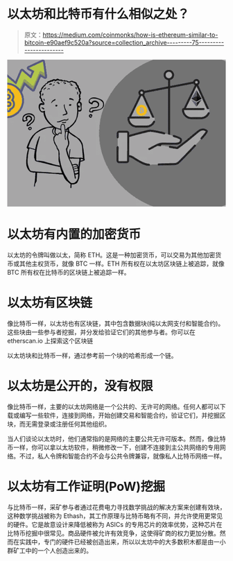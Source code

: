 # 以太坊和比特币有什么相似之处？

> 原文：<https://medium.com/coinmonks/how-is-ethereum-similar-to-bitcoin-e90aef9c520a?source=collection_archive---------75----------------------->

![](img/946a3bfbe2df0531cd1b67252b7dd12c.png)

# 以太坊有内置的加密货币

以太坊的令牌叫做以太，简称 ETH。这是一种加密货币，可以交易为其他加密货币或其他主权货币，就像 BTC 一样。ETH 所有权在以太坊区块链上被追踪，就像 BTC 所有权在比特币的区块链上被追踪一样。

# 以太坊有区块链

像比特币一样，以太坊也有区块链，其中包含数据块(纯以太网支付和智能合约)。这些块由一些参与者挖掘，并分发给验证它们的其他参与者。你可以在 etherscan.io 上探索这个区块链

以太坊块和比特币一样，通过参考前一个块的哈希形成一个链。

# 以太坊是公开的，没有权限

像比特币一样，主要的以太坊网络是一个公共的、无许可的网络。任何人都可以下载或编写一些软件，连接到网络，开始创建交易和智能合约，验证它们，并挖掘区块，而无需登录或注册任何其他组织。

当人们谈论以太坊时，他们通常指的是网络的主要公共无许可版本。然而，像比特币一样，你可以拿以太坊软件，稍微修改一下，创建不连接到主公共网络的专用网络。不过，私人令牌和智能合约不会与公共令牌兼容，就像私人比特币网络一样。

# 以太坊有工作证明(PoW)挖掘

与比特币一样，采矿参与者通过花费电力寻找数学挑战的解决方案来创建有效块，这种数学挑战被称为 Ethash，其工作原理与比特币略有不同，并允许使用更常见的硬件。它是故意设计来降低被称为 ASICs 的专用芯片的效率优势，这种芯片在比特币挖掘中很常见。商品硬件被允许有效竞争，这使得矿商的权力更加分散。然而在实践中，专门的硬件已经被创造出来，所以以太坊中的大多数积木都是由一小群矿工中的一个人创造出来的。